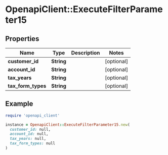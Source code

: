 # OpenapiClient::ExecuteFilterParameter15

## Properties

| Name | Type | Description | Notes |
| ---- | ---- | ----------- | ----- |
| **customer_id** | **String** |  | [optional] |
| **account_id** | **String** |  | [optional] |
| **tax_years** | **String** |  | [optional] |
| **tax_form_types** | **String** |  | [optional] |

## Example

```ruby
require 'openapi_client'

instance = OpenapiClient::ExecuteFilterParameter15.new(
  customer_id: null,
  account_id: null,
  tax_years: null,
  tax_form_types: null
)
```

